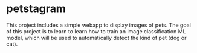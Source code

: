 # petstagram
This project includes a simple webapp to display images of pets. The goal of this project is to learn to learn how to train an image classification ML model, which will be used to automatically detect the kind of pet (dog or cat).
